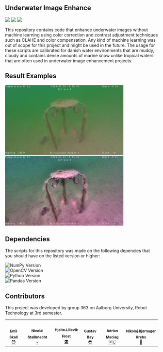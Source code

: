 ## Underwater Image Enhance
<a href="#sec_contributors"><img src="https://img.shields.io/badge/Authors-Group%20363-blue.svg"></a> ![](https://img.shields.io/badge/Python-v.3.11.5-brightgreen.svg) ![](https://img.shields.io/badge/OpenCV-4.8.1-brightgreen.svg)

This repository contains code that enhance underwater images without machine learning using color correction and contrast adjustment techniques such as CLAHE and color compensation.
Any kind of machine learning was out of scope for this project and might be used in the future. The usage for these scripts are calibrated for danish water environments that are muddy, cloudy and 
contains dense amounts of marine snow unlike tropical waters that are often used in underwater image enhancement projects.

## Result Examples
<img src="results/stool_before.jpg" width="390" height="230" align=center/> <img src="results/stool_after.jpg" width="390" height="230" align=center/>

## Dependencies
The scripts for this repository was made on the following depencies that you should have on the listed version or higher:


![NumPy Version](https://img.shields.io/badge/NumPy-v.1.26.0%20-blue.svg)\
![OpenCV Version](https://img.shields.io/badge/OpenCV-v.4.8.1%20-blue.svg)\
![Python Version](https://img.shields.io/badge/Python-v.3.11.5%20-blue.svg)\
![Pandas Version](https://img.shields.io/badge/pandas-v.2.1.3%20-blue.svg)

## Contributors
This project was developed by group 363 on Aalborg University, Robot Technology at 3rd semester.

<section id="sec_contributors">
<table>
  <tr> 
    <td align="center"><a target="_blank" rel="noreferrer noopener" href="https://github.com/emilskall"><img src="https://avatars.githubusercontent.com/u/113020798?v=4" width="100px;" alt=""/><br/><sub><b>Emil Skall</b></sub></a></br><a href="gttps://github.com/emilskall" title="">😈</a></td>
    <td align="center"><a target="_blank" rel="noreferrer noopener" href="https://github.com/nicopiko"><img src="https://avatars.githubusercontent.com/u/117265455?v=4" width="100px;" alt=""/><br/><sub><b>Nicolai Stallknecht</b></sub></a></br><a href="gttps://github.com/nicopiko" title="">💀</a></td>
    <td align="center"><a target="_blank" rel="noreferrer noopener" href="https://github.com/frozone11"><img src="https://avatars.githubusercontent.com/u/114681419?v=4" width="100px;" alt=""/><br/><sub><b>Hjalte Lillevik Frost</b></sub></a></br><a href="gttps://github.com/frozone11" title="">👽</a></td>
    <td align="center"><a target="_blank" rel="noreferrer noopener"  href="https://github.com/Gustav-Bay"><img src="https://avatars.githubusercontent.com/u/120191982?v=4" width="100px;" alt=""/><br/><sub><b>Gustav Bay</b></sub></a></br><a href="gttps://github.com/Gustav-Bay" title="">😎</a></td>
    <td align="center"><a target="_blank" rel="noreferrer noopener" href="https://github.com/molingo"><img src="https://avatars.githubusercontent.com/u/120170510?v=4" width="100px;" alt=""/><br/><sub><b>Adrian Maciag</b></sub></a></br><a href="gttps://github.com/molingo" title="">🇵🇱</a></td>
    <td align="center"><a target="_blank" rel="noreferrer noopener" href="https://github.com/nikobk"><img src="https://avatars.githubusercontent.com/u/112914618?v=4" width="100px;" alt=""/><br/><sub><b>Nikolaj Bjørnager Krebs</b></sub></a></br><a href="gttps://github.com/nikobk" title="">🤠</a></td>
  </tr>
</table>
